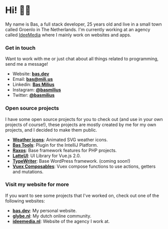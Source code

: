 # Hi! 👋🏽

My name is Bas, a full stack developer, 25 years old and live in a small town called Groenlo in The
Netherlands. I'm currently working at an agency called [IdeeMedia](https://github.com/ideemedia)
where I mainly work on websites and apps.

### Get in touch
Want to work with me or just chat about all things related to programming, send me a message!
- Website: **[bas.dev](https://bas.dev)**
- Email: **bas@mili.us**
- Linkedin: **[Bas Milius](https://www.linkedin.com/in/basmilius/)**
- Instagram: **[@basmilius](https://instagram.com/basmilius)**
- Twitter: **[@basmilius](https://twitter.com/basmilius)**

### Open source projects
I have some open source projects for you to check out (and use in your own projects of course!),
these projects are mostly created by me for my own projects, and I decided to make them public.
- **[Weather icons](https://github.com/basmilius/weather-icons)**: Animated SVG weather icons.
- **[Bas Tools](https://github.com/basmilius/bas-tools)**: Plugin for the IntelliJ Platform.
- **[Raxos](https://github.com/basmilius/raxos)**: Base framework features for PHP projects.
- **[LatteUI](https://github.com/basmilius/latte-ui)**: UI Library for Vue.js 2.0.
- **[TypeWriter](https://github.com/basmilius/typewriter)**: Base WordPress framework. (coming soon!)
- **[Vuex Composables](https://github.com/basmilius/vuex-composables)**: Vuex compose functions
  to use actions, getters and mutations.
  
### Visit my website for more
If you want to see some projects that I've worked on, check out one of the following websites:
- **[bas.dev](https://bas.dev)**: My personal website.
- **[glybe.nl](https://glybe.nl)**: My dutch online community.
- **[ideemedia.nl](https://ideemedia.nl)**: Website of the agency I work at.
